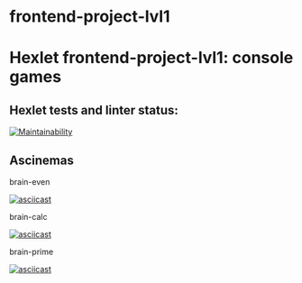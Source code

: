 # frontend-project-lvl1
# **Hexlet frontend-project-lvl1: console games**

## **Hexlet tests and linter status:**

[![Maintainability](https://api.codeclimate.com/v1/badges/a99a88d28ad37a79dbf6/maintainability)](https://codeclimate.com/github/codeclimate/codeclimate/maintainability)

## **Ascinemas**

brain-even

[![asciicast](https://asciinema.org/a/489844.svg)](https://asciinema.org/a/489844)

brain-calc 

[![asciicast](https://asciinema.org/a/K3bNSToEsTHxZcbcY4jfidh92.svg)](https://asciinema.org/a/K3bNSToEsTHxZcbcY4jfidh92)

brain-prime

[![asciicast](https://asciinema.org/a/WK80fan4S8DhUWGCNhgJQHbv1.svg)](https://asciinema.org/a/WK80fan4S8DhUWGCNhgJQHbv1)
